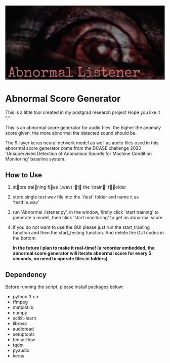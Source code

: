 ![abnormal_listener_main](./pictures/abnormal_listener_main.png)

# **Abnormal Score Generator**

This is a little tool created in my postgrad research project Hope you like it ^.^ 

This is an abnormal score generator for audio files. the higher the anomaly score given, the more abnormal the detected sound should be. 

The 9-layer keras neural network model as well as audio files used in this abnormal score generator come from the DCASE challenge 2020 'Unsupervised Detection of Anomalous Sounds for Machine Condition Monitoring' baseline system. 

## How to Use

1. st􏰀ore trai􏰁ning fi􏰂es (.wav) i􏰁t􏰀 the ‘/train􏰁’ f􏰀􏰂older

2. store single test wav file into the '/test' folder and name it as 'testfile.wav'

3. run 'Abnormal_listener.py', in the window, firstly click 'start training' to generate a model, then click 'start monitoring' to get an abnormal score.

4. if you do not want to use the GUI please just run the start_training function and then the start_testing function. And delete the GUI codes in the bottom.

   **In the future I plan to make it real-time! (a recorder embedded, the abnormal score generator will iterate abnormal score for every 5 seconds, no need to operate files in folders)**

## Dependency

Before running the script, please install packages below:

* python 3.x.x
* ffmpeg
* matplotlib
* numpy
* scikit-learn
* librosa
* audioread
* setuptools
* tensorflow
* tqdm
* pyaudio
* keras


